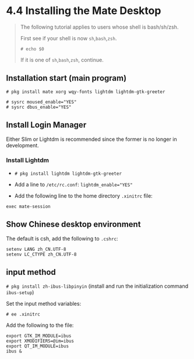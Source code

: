 # 4.4 Installing the Mate Desktop

> The following tutorial applies to users whose shell is bash/sh/zsh.
>
> First see if your shell is now `sh`,`bash`,`zsh`.
>
>`# echo $0`
>
> If it is one of `sh`,`bash`,`zsh`, continue.

## Installation start (main program)

```
# pkg install mate xorg wqy-fonts lightdm lightdm-gtk-greeter
```

```
# sysrc moused_enable="YES"
# sysrc dbus_enable="YES"
```

## Install Login Manager

Either Slim or Lightdm is recommended since the former is no longer in development.

### Install Lightdm

- `# pkg install lightdm lightdm-gtk-greeter`

- Add a line to `/etc/rc.conf`: `lightdm_enable="YES"`

- Add the following line to the home directory `.xinitrc` file:

`exec mate-session`


## Show Chinese desktop environment

The default is csh, add the following to `.cshrc`:

```
setenv LANG zh_CN.UTF-8
setenv LC_CTYPE zh_CN.UTF-8
```

## input method

`# pkg install zh-ibus-libpinyin` (install and run the initialization command `ibus-setup`)

Set the input method variables:

`# ee .xinitrc`

Add the following to the file:

```
export GTK_IM_MODULE=ibus
export XMODIFIERS=@im=ibus
export QT_IM_MODULE=ibus
ibus &
```
